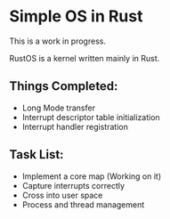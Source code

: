 # Simple OS in Rust

This is a work in progress.

RustOS is a kernel written mainly in Rust.

## Things Completed:
- Long Mode transfer
- Interrupt descriptor table initialization
- Interrupt handler registration

## Task List:
- Implement a core map (Working on it)
- Capture interrupts correctly
- Cross into user space
- Process and thread management